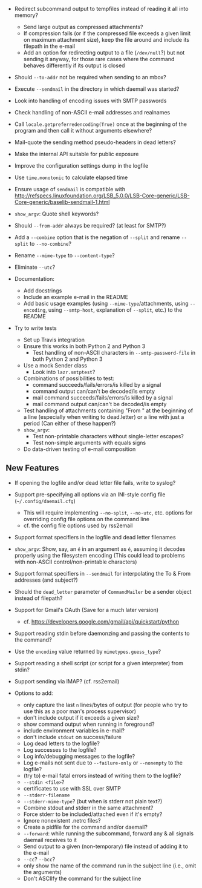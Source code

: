 - Redirect subcommand output to tempfiles instead of reading it all into
  memory?
    - Send large output as compressed attachments?
    - If compression fails (or if the compressed file exceeds a given limit on
      maximum attachment size), keep the file around and include its filepath
      in the e-mail
    - Add an option for redirecting output to a file (`/dev/null`?) but not
      sending it anyway, for those rare cases where the command behaves
      differently if its output is closed
- Should `--to-addr` not be required when sending to an mbox?
- Execute `--sendmail` in the directory in which daemail was started?
- Look into handling of encoding issues with SMTP passwords
- Check handling of non-ASCII e-mail addresses and realnames
- Call `locale.getpreferredencoding(True)` once at the beginning of the program
  and then call it without arguments elsewhere?
- Mail-quote the sending method pseudo-headers in dead letters?
- Make the internal API suitable for public exposure
- Improve the configuration settings dump in the logfile
- Use `time.monotonic` to calculate elapsed time
- Ensure usage of `sendmail` is compatible with <http://refspecs.linuxfoundation.org/LSB_5.0.0/LSB-Core-generic/LSB-Core-generic/baselib-sendmail-1.html>
- `show_argv`: Quote shell keywords?
- Should `--from-addr` always be required? (at least for SMTP?)
- Add a `--combine` option that is the negation of `--split` and rename
  `--split` to `--no-combine`?
- Rename `--mime-type` to `--content-type`?
- Eliminate `--utc`?

- Documentation:
    - Add docstrings
    - Include an example e-mail in the README
    - Add basic usage examples (using `--mime-type`/attachments, using
      `--encoding`, using `--smtp-host`, explanation of `--split`, etc.) to the
      README

- Try to write tests
    - Set up Travis integration
    - Ensure this works in both Python 2 and Python 3
        - Test handling of non-ASCII characters in `--smtp-password-file` in
          both Python 2 and Python 3
    - Use a mock Sender class
        - Look into `lazr.smtptest`?
    - Combinations of possibilities to test:
        - command succeeds/fails/errors/is killed by a signal
        - command output can/can't be decoded/is empty
        - mail command succeeds/fails/errors/is killed by a signal
        - mail command output can/can't be decoded/is empty
    - Test handling of attachments containing "From " at the beginning of a
      line (especially when writing to dead.letter) or a line with just a
      period (Can either of these happen?)
    - `show_argv`:
        - Test non-printable characters without single-letter escapes?
        - Test non-simple arguments with equals signs
    - Do data-driven testing of e-mail composition

New Features
------------
- If opening the logfile and/or dead letter file fails, write to syslog?
- Support pre-specifying all options via an INI-style config file
  (`~/.config/daemail.cfg`)
    - This will require implementing `--no-split`, `--no-utc`, etc. options for
      overriding config file options on the command line
    - cf. the config file options used by rss2email
- Support format specifiers in the logfile and dead letter filenames
- `show_argv`: Show, say, an `é` in an argument as `é`, assuming it decodes
  properly using the filesystem encoding (This could lead to problems with
  non-ASCII control/non-printable characters)
- Support format specifiers in `--sendmail` for interpolating the To & From
  addresses (and subject?)
- Should the `dead_letter` parameter of `CommandMailer` be a sender object
  instead of filepath?
- Support for Gmail's OAuth  (Save for a much later version)
    - cf. <https://developers.google.com/gmail/api/quickstart/python>
- Support reading stdin before daemonzing and passing the contents to the
  command?
- Use the `encoding` value returned by `mimetypes.guess_type`?
- Support reading a shell script (or script for a given interpreter) from
  stdin?
- Support sending via IMAP? (cf. rss2email)

- Options to add:
    - only capture the last `n` lines/bytes of output (for people who try to
      use this as a poor man's process supervisor)
    - don't include output if it exceeds a given size?
    - show command output when running in foreground?
    - include environment variables in e-mail?
    - don't include `stdout` on success/failure
    - Log dead letters to the logfile?
    - Log successes to the logfile?
    - Log info/debugging messages to the logfile?
    - Log e-mails not sent due to `--failure-only` or `--nonempty` to the
      logfile?
    - (try to) e-mail fatal errors instead of writing them to the logfile?
    - `--stdin <file>`?
    - certificates to use with SSL over SMTP
    - `--stderr-filename`
    - `--stderr-mime-type`? (but when is stderr not plain text?)
    - Combine stdout and stderr in the same attachment?
    - Force stderr to be included/attached even if it's empty?
    - Ignore nonexistent .netrc files?
    - Create a pidfile for the command and/or daemail?
    - `--forward`: while running the subcommand, forward any & all signals
      daemail receives to it
    - Send output to a given (non-temporary) file instead of adding it to the
      e-mail
    - `--cc`? `--bcc`?
    - only show the name of the command run in the subject line (i.e., omit the
      arguments)
    - Don't ASCIIfy the command for the subject line
